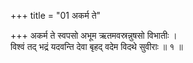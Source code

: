 +++
title = "01 अकर्म ते"

+++
अकर्म ते स्वपसो अभूम ऋतमवस्रन्नुषसो विभातीः ।  
विश्वं तद् भद्रं यदवन्ति देवा बृहद् वदेम विदथे सुवीराः ॥ १ ॥